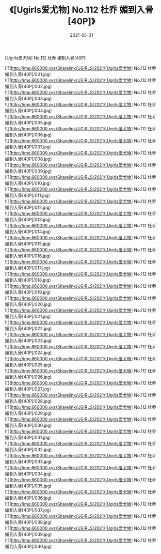 ﻿---
layout: post
title:  《[Ugirls爱尤物] No.112 杜乔 媚到入骨[40P]》
date:   2021-03-31
img: http://img.660000.xyz/Sharelink/UGIRLS/2021/[Ugirls爱尤物] No.112 杜乔 媚到入骨[40P]/000.jpg
categories: [美女, 清纯, 唯美]
---

[Ugirls爱尤物] No.112 杜乔 媚到入骨[40P]

  ![](http://img.660000.xyz/Sharelink/UGIRLS/2021/[Ugirls爱尤物] No.112 杜乔 媚到入骨[40P]/001.jpg) <br> ![](http://img.660000.xyz/Sharelink/UGIRLS/2021/[Ugirls爱尤物] No.112 杜乔 媚到入骨[40P]/002.jpg) <br> ![](http://img.660000.xyz/Sharelink/UGIRLS/2021/[Ugirls爱尤物] No.112 杜乔 媚到入骨[40P]/003.jpg) <br> ![](http://img.660000.xyz/Sharelink/UGIRLS/2021/[Ugirls爱尤物] No.112 杜乔 媚到入骨[40P]/004.jpg) <br> ![](http://img.660000.xyz/Sharelink/UGIRLS/2021/[Ugirls爱尤物] No.112 杜乔 媚到入骨[40P]/005.jpg) <br> ![](http://img.660000.xyz/Sharelink/UGIRLS/2021/[Ugirls爱尤物] No.112 杜乔 媚到入骨[40P]/006.jpg) <br> ![](http://img.660000.xyz/Sharelink/UGIRLS/2021/[Ugirls爱尤物] No.112 杜乔 媚到入骨[40P]/007.jpg) <br> ![](http://img.660000.xyz/Sharelink/UGIRLS/2021/[Ugirls爱尤物] No.112 杜乔 媚到入骨[40P]/008.jpg) <br> ![](http://img.660000.xyz/Sharelink/UGIRLS/2021/[Ugirls爱尤物] No.112 杜乔 媚到入骨[40P]/009.jpg) <br> ![](http://img.660000.xyz/Sharelink/UGIRLS/2021/[Ugirls爱尤物] No.112 杜乔 媚到入骨[40P]/010.jpg) <br> ![](http://img.660000.xyz/Sharelink/UGIRLS/2021/[Ugirls爱尤物] No.112 杜乔 媚到入骨[40P]/011.jpg) <br> ![](http://img.660000.xyz/Sharelink/UGIRLS/2021/[Ugirls爱尤物] No.112 杜乔 媚到入骨[40P]/012.jpg) <br> ![](http://img.660000.xyz/Sharelink/UGIRLS/2021/[Ugirls爱尤物] No.112 杜乔 媚到入骨[40P]/013.jpg) <br> ![](http://img.660000.xyz/Sharelink/UGIRLS/2021/[Ugirls爱尤物] No.112 杜乔 媚到入骨[40P]/014.jpg) <br> ![](http://img.660000.xyz/Sharelink/UGIRLS/2021/[Ugirls爱尤物] No.112 杜乔 媚到入骨[40P]/015.jpg) <br> ![](http://img.660000.xyz/Sharelink/UGIRLS/2021/[Ugirls爱尤物] No.112 杜乔 媚到入骨[40P]/016.jpg) <br> ![](http://img.660000.xyz/Sharelink/UGIRLS/2021/[Ugirls爱尤物] No.112 杜乔 媚到入骨[40P]/017.jpg) <br> ![](http://img.660000.xyz/Sharelink/UGIRLS/2021/[Ugirls爱尤物] No.112 杜乔 媚到入骨[40P]/018.jpg) <br> ![](http://img.660000.xyz/Sharelink/UGIRLS/2021/[Ugirls爱尤物] No.112 杜乔 媚到入骨[40P]/019.jpg) <br> ![](http://img.660000.xyz/Sharelink/UGIRLS/2021/[Ugirls爱尤物] No.112 杜乔 媚到入骨[40P]/020.jpg) <br> ![](http://img.660000.xyz/Sharelink/UGIRLS/2021/[Ugirls爱尤物] No.112 杜乔 媚到入骨[40P]/021.jpg) <br> ![](http://img.660000.xyz/Sharelink/UGIRLS/2021/[Ugirls爱尤物] No.112 杜乔 媚到入骨[40P]/022.jpg) <br> ![](http://img.660000.xyz/Sharelink/UGIRLS/2021/[Ugirls爱尤物] No.112 杜乔 媚到入骨[40P]/023.jpg) <br> ![](http://img.660000.xyz/Sharelink/UGIRLS/2021/[Ugirls爱尤物] No.112 杜乔 媚到入骨[40P]/024.jpg) <br> ![](http://img.660000.xyz/Sharelink/UGIRLS/2021/[Ugirls爱尤物] No.112 杜乔 媚到入骨[40P]/025.jpg) <br> ![](http://img.660000.xyz/Sharelink/UGIRLS/2021/[Ugirls爱尤物] No.112 杜乔 媚到入骨[40P]/026.jpg) <br> ![](http://img.660000.xyz/Sharelink/UGIRLS/2021/[Ugirls爱尤物] No.112 杜乔 媚到入骨[40P]/027.jpg) <br> ![](http://img.660000.xyz/Sharelink/UGIRLS/2021/[Ugirls爱尤物] No.112 杜乔 媚到入骨[40P]/028.jpg) <br> ![](http://img.660000.xyz/Sharelink/UGIRLS/2021/[Ugirls爱尤物] No.112 杜乔 媚到入骨[40P]/029.jpg) <br> ![](http://img.660000.xyz/Sharelink/UGIRLS/2021/[Ugirls爱尤物] No.112 杜乔 媚到入骨[40P]/030.jpg) <br> ![](http://img.660000.xyz/Sharelink/UGIRLS/2021/[Ugirls爱尤物] No.112 杜乔 媚到入骨[40P]/031.jpg) <br> ![](http://img.660000.xyz/Sharelink/UGIRLS/2021/[Ugirls爱尤物] No.112 杜乔 媚到入骨[40P]/032.jpg) <br> ![](http://img.660000.xyz/Sharelink/UGIRLS/2021/[Ugirls爱尤物] No.112 杜乔 媚到入骨[40P]/033.jpg) <br> ![](http://img.660000.xyz/Sharelink/UGIRLS/2021/[Ugirls爱尤物] No.112 杜乔 媚到入骨[40P]/034.jpg) <br> ![](http://img.660000.xyz/Sharelink/UGIRLS/2021/[Ugirls爱尤物] No.112 杜乔 媚到入骨[40P]/035.jpg) <br> ![](http://img.660000.xyz/Sharelink/UGIRLS/2021/[Ugirls爱尤物] No.112 杜乔 媚到入骨[40P]/036.jpg) <br> ![](http://img.660000.xyz/Sharelink/UGIRLS/2021/[Ugirls爱尤物] No.112 杜乔 媚到入骨[40P]/037.jpg) <br> ![](http://img.660000.xyz/Sharelink/UGIRLS/2021/[Ugirls爱尤物] No.112 杜乔 媚到入骨[40P]/038.jpg) <br> ![](http://img.660000.xyz/Sharelink/UGIRLS/2021/[Ugirls爱尤物] No.112 杜乔 媚到入骨[40P]/039.jpg) <br> ![](http://img.660000.xyz/Sharelink/UGIRLS/2021/[Ugirls爱尤物] No.112 杜乔 媚到入骨[40P]/040.jpg) <br>